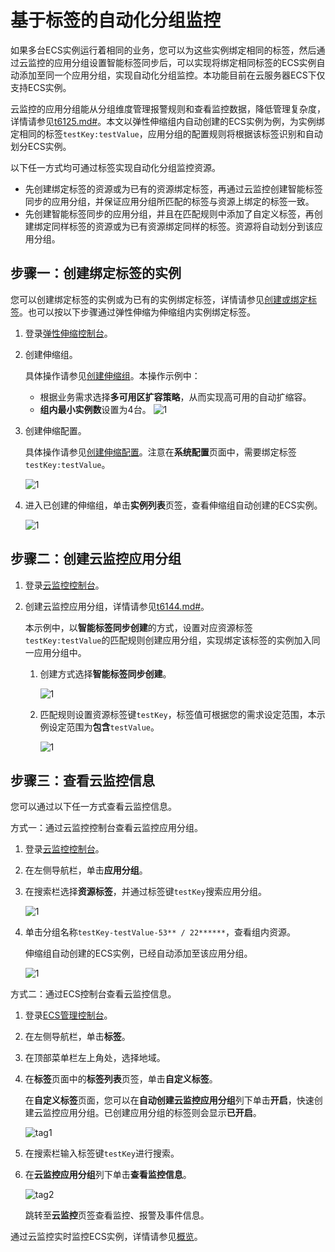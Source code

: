 # 基于标签的自动化分组监控

如果多台ECS实例运行着相同的业务，您可以为这些实例绑定相同的标签，然后通过云监控的应用分组设置智能标签同步后，可以实现将绑定相同标签的ECS实例自动添加至同一个应用分组，实现自动化分组监控。本功能目前在云服务器ECS下仅支持ECS实例。

云监控的应用分组能从分组维度管理报警规则和查看监控数据，降低管理复杂度，详情请参见[t6125.md\#](/intl.zh-CN/快速入门/应用分组.md)。本文以弹性伸缩组内自动创建的ECS实例为例，为实例绑定相同的标签`testKey:testValue`，应用分组的配置规则将根据该标签识别和自动划分ECS实例。

以下任一方式均可通过标签实现自动化分组监控资源。

-   先创建绑定标签的资源或为已有的资源绑定标签，再通过云监控创建智能标签同步的应用分组，并保证应用分组所匹配的标签与资源上绑定的标签一致。
-   先创建智能标签同步的应用分组，并且在匹配规则中添加了自定义标签，再创建绑定同样标签的资源或为已有资源绑定同样的标签。资源将自动划分到该应用分组。

## 步骤一：创建绑定标签的实例

您可以创建绑定标签的实例或为已有的实例绑定标签，详情请参见[创建或绑定标签](/intl.zh-CN/标签与资源/标签/创建或绑定标签.md)。也可以按以下步骤通过弹性伸缩为伸缩组内实例绑定标签。

1.  登录[弹性伸缩控制台](https://essnew.console.aliyun.com/)。

2.  创建伸缩组。

    具体操作请参见[创建伸缩组](/intl.zh-CN/伸缩组/伸缩组/创建伸缩组.md)。本操作示例中：

    -   根据业务需求选择**多可用区扩容策略**，从而实现高可用的自动扩缩容。
    -   **组内最小实例数**设置为4台。
    ![1](https://static-aliyun-doc.oss-accelerate.aliyuncs.com/assets/img/zh-CN/8439803061/p81641.png)

3.  创建伸缩配置。

    具体操作请参见[创建伸缩配置](/intl.zh-CN/伸缩组/组内实例配置信息来源/创建伸缩配置.md)。注意在**系统配置**页面中，需要绑定标签`testKey:testValue`。

    ![1](https://static-aliyun-doc.oss-accelerate.aliyuncs.com/assets/img/zh-CN/2238819951/p81642.png)

4.  进入已创建的伸缩组，单击**实例列表**页签，查看伸缩组自动创建的ECS实例。

    ![1](https://static-aliyun-doc.oss-accelerate.aliyuncs.com/assets/img/zh-CN/8439803061/p81643.png)


## 步骤二：创建云监控应用分组

1.  登录[云监控控制台](https://cms-intl.console.aliyun.com)。

2.  创建云监控应用分组，详情请参见[t6144.md\#](/intl.zh-CN/应用分组/创建应用分组.md)。

    本示例中，以**智能标签同步创建**的方式，设置对应资源标签`testKey:testValue`的匹配规则创建应用分组，实现绑定该标签的实例加入同一应用分组中。

    1.  创建方式选择**智能标签同步创建**。

        ![1](https://static-aliyun-doc.oss-accelerate.aliyuncs.com/assets/img/zh-CN/2238819951/p81647.png)

    2.  匹配规则设置资源标签键`testKey`，标签值可根据您的需求设定范围，本示例设定范围为**包含**`testValue`。

        ![1](https://static-aliyun-doc.oss-accelerate.aliyuncs.com/assets/img/zh-CN/2238819951/p81650.png)


## 步骤三：查看云监控信息

您可以通过以下任一方式查看云监控信息。

方式一：通过云监控控制台查看云监控应用分组。

1.  登录[云监控控制台](https://cms-intl.console.aliyun.com)。

2.  在左侧导航栏，单击**应用分组**。

3.  在搜索栏选择**资源标签**，并通过标签键`testKey`搜索应用分组。

    ![1](https://static-aliyun-doc.oss-accelerate.aliyuncs.com/assets/img/zh-CN/3238819951/p81654.png)

4.  单击分组名称`testKey-testValue-53** / 22******`，查看组内资源。

    伸缩组自动创建的ECS实例，已经自动添加至该应用分组。

    ![1](https://static-aliyun-doc.oss-accelerate.aliyuncs.com/assets/img/zh-CN/3238819951/p81657.png)


方式二：通过ECS控制台查看云监控信息。

1.  登录[ECS管理控制台](https://ecs.console.aliyun.com)。

2.  在左侧导航栏，单击**标签**。

3.  在顶部菜单栏左上角处，选择地域。

4.  在**标签**页面中的**标签列表**页签，单击**自定义标签**。

    在**自定义标签**页面，您可以在**自动创建云监控应用分组**列下单击**开启**，快速创建云监控应用分组。已创建应用分组的标签则会显示**已开启**。

    ![tag1](https://static-aliyun-doc.oss-accelerate.aliyuncs.com/assets/img/zh-CN/3238819951/p101995.png)

5.  在搜索栏输入标签键`testKey`进行搜索。

6.  在**云监控应用分组**列下单击**查看监控信息**。

    ![tag2](https://static-aliyun-doc.oss-accelerate.aliyuncs.com/assets/img/zh-CN/3238819951/p101996.png)

    跳转至**云监控**页签查看监控、报警及事件信息。


通过云监控实时监控ECS实例，详情请参见[概览](/intl.zh-CN/快速入门/概览.md)。

